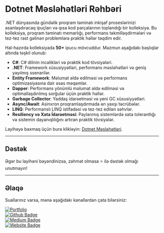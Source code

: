 # Dotnet Məsləhətləri Rəhbəri

.NET dünyasında gündəlik proqram təminatı inkişaf proseslərinizi asanlaşdıracaq ipuçları və qısa kod parçalarının toplandığı bir kolleksiya. Bu kolleksiya, proqram təminatı memarlığı, performans təkmilləşdirmələri və tez-tez rast gəlinən problemlərə praktik həllər təqdim edir.

Hal-hazırda kolleksiyada **50+** ipucu mövcuddur. Məzmun aşağıdakı başlıqlar altında təşkil olunub:

- **C#**: C# dilinin incəlikləri və praktik kod tövsiyələri.
- **.NET**: Framework xüsusiyyətləri, performans məsləhətləri və geniş yayılmış ssenarilər.
- **Entity Framework**: Məlumat əldə edilməsi və performans optimizasiyasına dair əsas məqamlar.
- **Dapper**: Performans yönümlü məlumat əldə edilməsi və optimallaşdırılmış sorğular üçün praktik həllər.
- **Garbage Collector**: Yaddaş idarəetməsi və yeni GC xüsusiyyətləri.
- **Async/Await**: Asinxron proqramlaşdırmada ən yaxşı təcrübələr.
- **LINQ**: Performanslı LINQ istifadəsi və tez-tez edilən səhvlər.
- **Resiliency və Xəta İdarəetməsi**: Paylanmış sistemlərdə xəta tolerantlığı və sistemin dayanıqlılığını artıran praktik tövsiyələr.

Layihəyə baxmaq üçün bura klikləyin: [Dotnet Məsləhətləri](https://muratdincc.github.io/dotnet-tips-azerbaijan/).

---

## Dəstək

Əgər bu layihəni bəyəndinizsə, zəhmət olmasa ⭐ ilə dəstək olmağı unutmayın!

---

## Əlaqə

Suallarınız varsa, mənə aşağıdakı kanallardan çata bilərsiniz:

[![Portfolio](https://img.shields.io/badge/Murat%20Dinç-0077B5?style=flat&logo=linkedin&logoColor=white)](https://linktr.ee/muratdincc)  
[![Github Badge](https://img.shields.io/badge/muratdincc-100000?style=flat&logo=github&logoColor=white)](https://github.com/muratdincc/)  
[![Medium Badge](https://img.shields.io/badge/Medium-12100E?style=flat&logo=medium&logoColor=white)](https://medium.com/@muratdincc)  
[![Website Badge](https://img.shields.io/badge/Website-muratdinc.dev-4CAF50?style=flat&logo=internetexplorer&logoColor=white)](https://muratdinc.dev) 